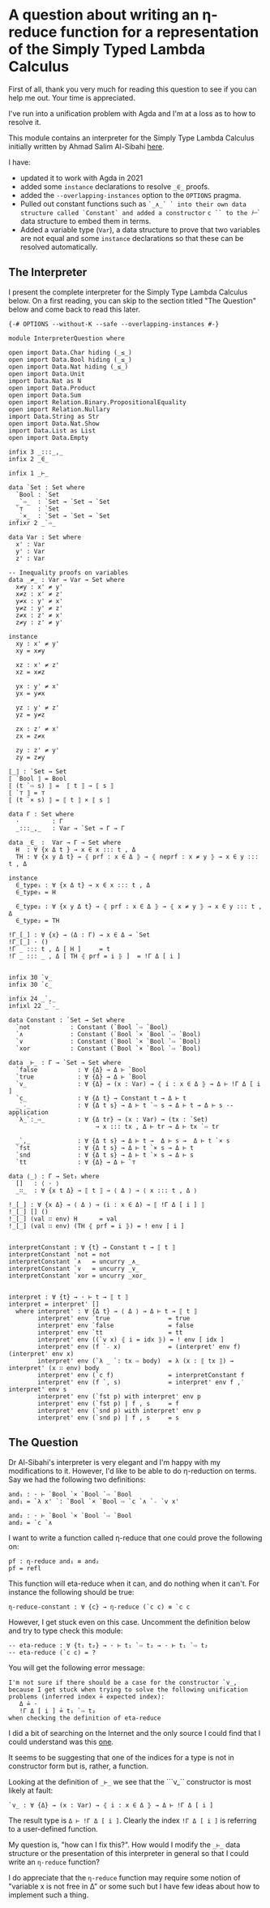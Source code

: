 <!-- -*-agda2-*- -->
# A question about writing an η-reduce function for a representation of the Simply Typed Lambda Calculus

First of all, thank you very much for reading this question
to see if you can help me out. Your time is appreciated.

I've run into a unification problem with Agda and I'm at a loss as to how to resolve it.

This module contains an interpreter for the Simply Type Lambda Calculus
initially written by Ahmad Salim Al-Sibahi [here](https://github.com/ahmadsalim/well-typed-agda-interpreter).

I have:
- updated it to work with Agda in 2021
- added some `instance` declarations to resolve `_∈_` proofs.
- added the `--overlapping-instances` option to the `OPTIONS` pragma.
- Pulled out constant functions such as `` `_∧_` ` into their own data structure
  called `Constant` and added a constructor `` `c `` to the `_⊢_` data structure
  to embed them in terms.
- Added a variable type (`Var`), a data structure to prove that two variables are not
  equal and some `instance` declarations so that these can be resolved automatically.


## The Interpreter

I present the complete interpreter for the Simply Type Lambda Calculus
below. On a first reading, you can skip to the section titled "The Question"
below and come back to read this later.


```
{-# OPTIONS --without-K --safe --overlapping-instances #-}

module InterpreterQuestion where

open import Data.Char hiding (_≤_)
open import Data.Bool hiding (_≤_)
open import Data.Nat hiding (_≤_)
open import Data.Unit
import Data.Nat as N
open import Data.Product
open import Data.Sum
open import Relation.Binary.PropositionalEquality
open import Relation.Nullary
import Data.String as Str
open import Data.Nat.Show
import Data.List as List
open import Data.Empty

infix 3 _:::_,_
infix 2 _∈_

infix 1 _⊢_

data `Set : Set where
  `Bool : `Set
  _`⇨_  : `Set → `Set → `Set
  `⊤    : `Set
  _`×_  : `Set → `Set → `Set
infixr 2 _`⇨_

data Var : Set where
  x' : Var
  y' : Var
  z' : Var

-- Inequality proofs on variables
data _≠_ : Var → Var → Set where
  x≠y : x' ≠ y'
  x≠z : x' ≠ z'
  y≠x : y' ≠ x'
  y≠z : y' ≠ z'
  z≠x : z' ≠ x'
  z≠y : z' ≠ y'

instance
  xy : x' ≠ y'
  xy = x≠y

  xz : x' ≠ z'
  xz = x≠z

  yx : y' ≠ x'
  yx = y≠x

  yz : y' ≠ z'
  yz = y≠z

  zx : z' ≠ x'
  zx = z≠x

  zy : z' ≠ y'
  zy = z≠y

⟦_⟧ : `Set → Set
⟦ `Bool ⟧ = Bool
⟦ (t `⇨ s) ⟧ =  ⟦ t ⟧ → ⟦ s ⟧
⟦ `⊤ ⟧ = ⊤
⟦ (t `× s) ⟧ = ⟦ t ⟧ × ⟦ s ⟧

data Γ : Set where
  ·         : Γ
  _:::_,_   : Var → `Set → Γ → Γ

data _∈_ :  Var → Γ → Set where
  H  : ∀ {x Δ t } → x ∈ x ::: t , Δ
  TH : ∀ {x y Δ t} → ⦃ prf : x ∈ Δ ⦄ → ⦃ neprf : x ≠ y ⦄ → x ∈ y ::: t , Δ

instance
  ∈_type₁ : ∀ {x Δ t} → x ∈ x ::: t , Δ
  ∈_type₁ = H

  ∈_type₂ : ∀ {x y Δ t} → ⦃ prf : x ∈ Δ ⦄ → ⦃ x ≠ y ⦄ → x ∈ y ::: t , Δ
  ∈_type₂ = TH

!Γ_[_] : ∀ {x} → (Δ : Γ) → x ∈ Δ → `Set
!Γ_[_] · ()
!Γ _ ::: t , Δ [ H ]     = t
!Γ _ ::: _ , Δ [ TH ⦃ prf = i ⦄ ]  = !Γ Δ [ i ]


infix 30 `v_
infix 30 `c_

infix 24 _`,_
infixl 22 _`₋_

data Constant : `Set → Set where
  `not           : Constant (`Bool `⇨ `Bool)
  `∧             : Constant (`Bool `× `Bool `⇨ `Bool)
  `∨             : Constant (`Bool `× `Bool `⇨ `Bool)
  `xor           : Constant (`Bool `× `Bool `⇨ `Bool)

data _⊢_ : Γ → `Set → Set where
  `false           : ∀ {Δ} → Δ ⊢ `Bool
  `true            : ∀ {Δ} → Δ ⊢ `Bool
  `v_              : ∀ {Δ} → (x : Var) → ⦃ i : x ∈ Δ ⦄ → Δ ⊢ !Γ Δ [ i ]
  `c_              : ∀ {Δ t} → Constant t → Δ ⊢ t
  _`₋_             : ∀ {Δ t s} → Δ ⊢ t `⇨ s → Δ ⊢ t → Δ ⊢ s --application
  `λ_`:_⇨_         : ∀ {Δ tr} → (x : Var) → (tx : `Set)
                        → x ::: tx , Δ ⊢ tr → Δ ⊢ tx `⇨ tr

  _`,_             : ∀ {Δ t s} → Δ ⊢ t →  Δ ⊢ s →  Δ ⊢ t `× s
  `fst             : ∀ {Δ t s} → Δ ⊢ t `× s → Δ ⊢ t
  `snd             : ∀ {Δ t s} → Δ ⊢ t `× s → Δ ⊢ s
  `tt              : ∀ {Δ} → Δ ⊢ `⊤

data ⟨_⟩ : Γ → Set₁ where
  []   : ⟨ · ⟩
  _∷_  : ∀ {x t Δ} → ⟦ t ⟧ → ⟨ Δ ⟩ → ⟨ x ::: t , Δ ⟩

!_[_] : ∀ {x Δ} → ⟨ Δ ⟩ → (i : x ∈ Δ) → ⟦ !Γ Δ [ i ] ⟧
!_[_] [] ()
!_[_] (val ∷ env) H      = val
!_[_] (val ∷ env) (TH ⦃ prf = i ⦄) = ! env [ i ]


interpretConstant : ∀ {t} → Constant t → ⟦ t ⟧
interpretConstant `not = not
interpretConstant `∧   = uncurry _∧_
interpretConstant `∨   = uncurry _∨_
interpretConstant `xor = uncurry _xor_


interpret : ∀ {t} → · ⊢ t → ⟦ t ⟧
interpret = interpret' []
  where interpret' : ∀ {Δ t} → ⟨ Δ ⟩ → Δ ⊢ t → ⟦ t ⟧
        interpret' env `true                = true
        interpret' env `false               = false
        interpret' env `tt                  = tt
        interpret' env ((`v x) ⦃ i = idx ⦄) = ! env [ idx ]
        interpret' env (f `₋ x)             = (interpret' env f) (interpret' env x)
        interpret' env (`λ _ `: tx ⇨ body)  = λ (x : ⟦ tx ⟧) → interpret' (x ∷ env) body
        interpret' env (`c f)               = interpretConstant f
        interpret' env (f `, s)             = interpret' env f ,′ interpret' env s
        interpret' env (`fst p) with interpret' env p
        interpret' env (`fst p) | f , s     = f
        interpret' env (`snd p) with interpret' env p
        interpret' env (`snd p) | f , s     = s
```

## The Question

Dr Al-Sibahi's interpreter is very elegant and I'm happy with my modifications to it.
However, I'd like to be able to do η-reduction on terms. Say we had the following
two definitions:

```
and₁ : · ⊢ `Bool `× `Bool `⇨ `Bool
and₁ = `λ x' `: `Bool `× `Bool ⇨ `c `∧ `₋ `v x'

and₂ : · ⊢ `Bool `× `Bool `⇨ `Bool
and₂ = `c `∧
```

I want to write a function called η-reduce that one could prove the following on:

    pf : η-reduce and₁ ≡ and₂
    pf = refl

This function will eta-reduce when it can, and do nothing when it can't.
For instance the following should be true:

    η-reduce-constant : ∀ {c} → η-reduce (`c c) ≡ `c c

However, I get stuck even on this case. Uncomment the definition below and try to 
type check this module:

```
-- eta-reduce : ∀ {t₁ t₂} → · ⊢ t₁ `⇨ t₂ → · ⊢ t₁ `⇨ t₂
-- eta-reduce (`c c) = ?
```

You will get the following error message: 

    I'm not sure if there should be a case for the constructor `v_,
    because I get stuck when trying to solve the following unification
    problems (inferred index ≟ expected index):
       Δ ≟ ·
       !Γ Δ [ i ] ≟ t₁ `⇨ t₂
    when checking the definition of eta-reduce

I did a bit of searching on the Internet and the only source I could find
that I could understand was this [one](https://doisinkidney.com/posts/2018-09-20-agda-tips.html]).

It seems to be suggesting that one of the indices for a type is not in constructor form but is,
rather, a function.

Looking at the definition of `_⊢_` we see that the ```v_`` constructor is most likely at fault: 

    `v_ : ∀ {Δ} → (x : Var) → ⦃ i : x ∈ Δ ⦄ → Δ ⊢ !Γ Δ [ i ]

The result type is `Δ ⊢ !Γ Δ [ i ]`. Clearly the index `!Γ Δ [ i ]` is referring to a 
user-defined function.

My question is, "how can I fix this?". How would I modify the `_⊢_` data structure or
the presentation of this interpreter in general so that I could write an `η-reduce` function?

I do appreciate that the `η-reduce` function may require some notion of "variable x is not free in Δ"
or some such but I have few ideas about how to implement such a thing.
